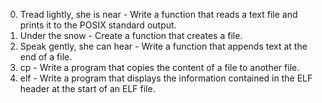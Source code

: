0. Tread lightly, she is near - Write a function that reads a text file and prints it to the POSIX standard output.
1. Under the snow - Create a function that creates a file.
2. Speak gently, she can hear - Write a function that appends text at the end of a file.
3. cp - Write a program that copies the content of a file to another file.
4. elf - Write a program that displays the information contained in the ELF header at the start of an ELF file.








